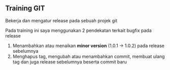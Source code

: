 ## Training GIT

Bekerja dan mengatur release pada sebuah projek git

Pada training ini saya menggunakan 2 pendekatan terkait bugfix pada release

1. Menambahkan atau menaikan **minor version** (1.0.1 -> 1.0.2) pada release sebelumnya
2. Menghapus tag, mengubah atau menambahkan commit, membuat ulang tag dan juga release sebelumnya beserta commit baru
